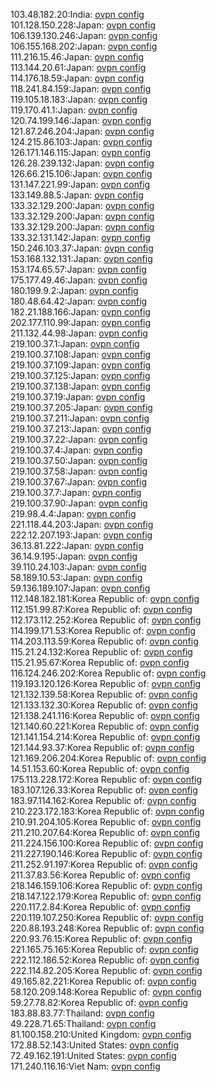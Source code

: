 103.48.182.20:India: [ovpn config](vpn/103_48_182_20.ovpn)  
101.128.150.228:Japan: [ovpn config](vpn/101_128_150_228.ovpn)  
106.139.130.246:Japan: [ovpn config](vpn/106_139_130_246.ovpn)  
106.155.168.202:Japan: [ovpn config](vpn/106_155_168_202.ovpn)  
111.216.15.46:Japan: [ovpn config](vpn/111_216_15_46.ovpn)  
113.144.20.61:Japan: [ovpn config](vpn/113_144_20_61.ovpn)  
114.176.18.59:Japan: [ovpn config](vpn/114_176_18_59.ovpn)  
118.241.84.159:Japan: [ovpn config](vpn/118_241_84_159.ovpn)  
119.105.18.183:Japan: [ovpn config](vpn/119_105_18_183.ovpn)  
119.170.41.1:Japan: [ovpn config](vpn/119_170_41_1.ovpn)  
120.74.199.146:Japan: [ovpn config](vpn/120_74_199_146.ovpn)  
121.87.246.204:Japan: [ovpn config](vpn/121_87_246_204.ovpn)  
124.215.86.103:Japan: [ovpn config](vpn/124_215_86_103.ovpn)  
126.171.146.115:Japan: [ovpn config](vpn/126_171_146_115.ovpn)  
126.28.239.132:Japan: [ovpn config](vpn/126_28_239_132.ovpn)  
126.66.215.106:Japan: [ovpn config](vpn/126_66_215_106.ovpn)  
131.147.221.99:Japan: [ovpn config](vpn/131_147_221_99.ovpn)  
133.149.88.5:Japan: [ovpn config](vpn/133_149_88_5.ovpn)  
133.32.129.200:Japan: [ovpn config](vpn/133_32_129_200.ovpn)  
133.32.129.200:Japan: [ovpn config](vpn/133_32_129_200.ovpn)  
133.32.129.200:Japan: [ovpn config](vpn/133_32_129_200.ovpn)  
133.32.131.142:Japan: [ovpn config](vpn/133_32_131_142.ovpn)  
150.246.103.37:Japan: [ovpn config](vpn/150_246_103_37.ovpn)  
153.168.132.131:Japan: [ovpn config](vpn/153_168_132_131.ovpn)  
153.174.65.57:Japan: [ovpn config](vpn/153_174_65_57.ovpn)  
175.177.49.46:Japan: [ovpn config](vpn/175_177_49_46.ovpn)  
180.199.9.2:Japan: [ovpn config](vpn/180_199_9_2.ovpn)  
180.48.64.42:Japan: [ovpn config](vpn/180_48_64_42.ovpn)  
182.21.188.166:Japan: [ovpn config](vpn/182_21_188_166.ovpn)  
202.177.110.99:Japan: [ovpn config](vpn/202_177_110_99.ovpn)  
211.132.44.98:Japan: [ovpn config](vpn/211_132_44_98.ovpn)  
219.100.37.1:Japan: [ovpn config](vpn/219_100_37_1.ovpn)  
219.100.37.108:Japan: [ovpn config](vpn/219_100_37_108.ovpn)  
219.100.37.109:Japan: [ovpn config](vpn/219_100_37_109.ovpn)  
219.100.37.125:Japan: [ovpn config](vpn/219_100_37_125.ovpn)  
219.100.37.138:Japan: [ovpn config](vpn/219_100_37_138.ovpn)  
219.100.37.19:Japan: [ovpn config](vpn/219_100_37_19.ovpn)  
219.100.37.205:Japan: [ovpn config](vpn/219_100_37_205.ovpn)  
219.100.37.211:Japan: [ovpn config](vpn/219_100_37_211.ovpn)  
219.100.37.213:Japan: [ovpn config](vpn/219_100_37_213.ovpn)  
219.100.37.22:Japan: [ovpn config](vpn/219_100_37_22.ovpn)  
219.100.37.4:Japan: [ovpn config](vpn/219_100_37_4.ovpn)  
219.100.37.50:Japan: [ovpn config](vpn/219_100_37_50.ovpn)  
219.100.37.58:Japan: [ovpn config](vpn/219_100_37_58.ovpn)  
219.100.37.67:Japan: [ovpn config](vpn/219_100_37_67.ovpn)  
219.100.37.7:Japan: [ovpn config](vpn/219_100_37_7.ovpn)  
219.100.37.90:Japan: [ovpn config](vpn/219_100_37_90.ovpn)  
219.98.4.4:Japan: [ovpn config](vpn/219_98_4_4.ovpn)  
221.118.44.203:Japan: [ovpn config](vpn/221_118_44_203.ovpn)  
222.12.207.193:Japan: [ovpn config](vpn/222_12_207_193.ovpn)  
36.13.81.222:Japan: [ovpn config](vpn/36_13_81_222.ovpn)  
36.14.9.195:Japan: [ovpn config](vpn/36_14_9_195.ovpn)  
39.110.24.103:Japan: [ovpn config](vpn/39_110_24_103.ovpn)  
58.189.10.53:Japan: [ovpn config](vpn/58_189_10_53.ovpn)  
59.136.189.107:Japan: [ovpn config](vpn/59_136_189_107.ovpn)  
112.148.182.181:Korea Republic of: [ovpn config](vpn/112_148_182_181.ovpn)  
112.151.99.87:Korea Republic of: [ovpn config](vpn/112_151_99_87.ovpn)  
112.173.112.252:Korea Republic of: [ovpn config](vpn/112_173_112_252.ovpn)  
114.199.171.53:Korea Republic of: [ovpn config](vpn/114_199_171_53.ovpn)  
114.203.113.59:Korea Republic of: [ovpn config](vpn/114_203_113_59.ovpn)  
115.21.24.132:Korea Republic of: [ovpn config](vpn/115_21_24_132.ovpn)  
115.21.95.67:Korea Republic of: [ovpn config](vpn/115_21_95_67.ovpn)  
116.124.246.202:Korea Republic of: [ovpn config](vpn/116_124_246_202.ovpn)  
119.193.120.126:Korea Republic of: [ovpn config](vpn/119_193_120_126.ovpn)  
121.132.139.58:Korea Republic of: [ovpn config](vpn/121_132_139_58.ovpn)  
121.133.132.30:Korea Republic of: [ovpn config](vpn/121_133_132_30.ovpn)  
121.138.241.116:Korea Republic of: [ovpn config](vpn/121_138_241_116.ovpn)  
121.140.60.221:Korea Republic of: [ovpn config](vpn/121_140_60_221.ovpn)  
121.141.154.214:Korea Republic of: [ovpn config](vpn/121_141_154_214.ovpn)  
121.144.93.37:Korea Republic of: [ovpn config](vpn/121_144_93_37.ovpn)  
121.169.206.204:Korea Republic of: [ovpn config](vpn/121_169_206_204.ovpn)  
14.51.153.60:Korea Republic of: [ovpn config](vpn/14_51_153_60.ovpn)  
175.113.228.172:Korea Republic of: [ovpn config](vpn/175_113_228_172.ovpn)  
183.107.126.33:Korea Republic of: [ovpn config](vpn/183_107_126_33.ovpn)  
183.97.114.162:Korea Republic of: [ovpn config](vpn/183_97_114_162.ovpn)  
210.223.172.183:Korea Republic of: [ovpn config](vpn/210_223_172_183.ovpn)  
210.91.204.105:Korea Republic of: [ovpn config](vpn/210_91_204_105.ovpn)  
211.210.207.64:Korea Republic of: [ovpn config](vpn/211_210_207_64.ovpn)  
211.224.156.100:Korea Republic of: [ovpn config](vpn/211_224_156_100.ovpn)  
211.227.190.146:Korea Republic of: [ovpn config](vpn/211_227_190_146.ovpn)  
211.252.91.197:Korea Republic of: [ovpn config](vpn/211_252_91_197.ovpn)  
211.37.83.56:Korea Republic of: [ovpn config](vpn/211_37_83_56.ovpn)  
218.146.159.106:Korea Republic of: [ovpn config](vpn/218_146_159_106.ovpn)  
218.147.122.179:Korea Republic of: [ovpn config](vpn/218_147_122_179.ovpn)  
220.117.2.84:Korea Republic of: [ovpn config](vpn/220_117_2_84.ovpn)  
220.119.107.250:Korea Republic of: [ovpn config](vpn/220_119_107_250.ovpn)  
220.88.193.248:Korea Republic of: [ovpn config](vpn/220_88_193_248.ovpn)  
220.93.76.15:Korea Republic of: [ovpn config](vpn/220_93_76_15.ovpn)  
221.165.75.165:Korea Republic of: [ovpn config](vpn/221_165_75_165.ovpn)  
222.112.186.52:Korea Republic of: [ovpn config](vpn/222_112_186_52.ovpn)  
222.114.82.205:Korea Republic of: [ovpn config](vpn/222_114_82_205.ovpn)  
49.165.82.221:Korea Republic of: [ovpn config](vpn/49_165_82_221.ovpn)  
58.120.209.148:Korea Republic of: [ovpn config](vpn/58_120_209_148.ovpn)  
59.27.78.82:Korea Republic of: [ovpn config](vpn/59_27_78_82.ovpn)  
183.88.83.77:Thailand: [ovpn config](vpn/183_88_83_77.ovpn)  
49.228.71.65:Thailand: [ovpn config](vpn/49_228_71_65.ovpn)  
81.100.158.210:United Kingdom: [ovpn config](vpn/81_100_158_210.ovpn)  
172.88.52.143:United States: [ovpn config](vpn/172_88_52_143.ovpn)  
72.49.162.191:United States: [ovpn config](vpn/72_49_162_191.ovpn)  
171.240.116.16:Viet Nam: [ovpn config](vpn/171_240_116_16.ovpn)  
